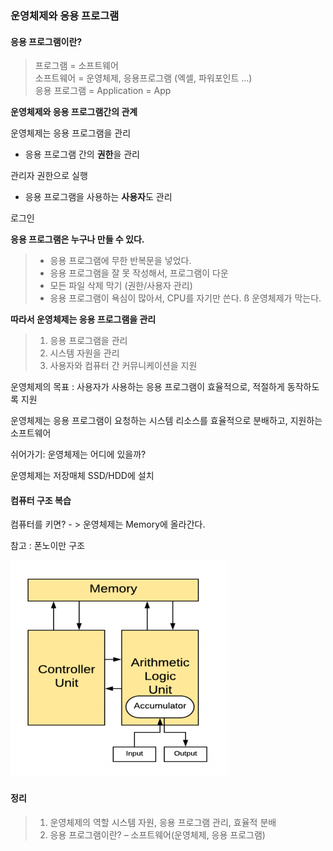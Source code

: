 ### 운영체제와 응용 프로그램



#### 응용 프로그램이란?

>    프로그램 = 소프트웨어   
>    소프트웨어 = 운영체제, 응용프로그램 (엑셀, 파워포인트 …)   
>    응용 프로그램 = Application = App

 

**운영체제와 응용 프로그램간의 관계**

운영체제는 응용 프로그램을 관리

  + 응용 프로그램 간의 **권한**을 관리

관리자 권한으로 실행

  + 응용 프로그램을 사용하는 **사용자**도 관리

로그인

 

**응용 프로그램은 누구나 만들 수 있다.**

> - 응용 프로그램에 무한 반복문을 넣었다.
> -    응용 프로그램을 잘 못 작성해서, 프로그램이 다운
> -    모든 파일 삭제 막기 (권한/사용자 관리)
> -    응용 프로그램이 욕심이 많아서, CPU를 자기만 쓴다. ß 운영체제가 막는다.




**따라서 운영체제는 응용 프로그램을 관리**


> 1.   응용 프로그램을 관리
> 2.   시스템 자원을 관리
> 3.   사용자와 컴퓨터 간 커뮤니케이션을 지원

운영체제의 목표 : 사용자가 사용하는 응용 프로그램이 효율적으로, 적절하게 동작하도록 지원

운영체제는 응용 프로그램이 요청하는 시스템 리소스를 효율적으로 분배하고, 지원하는 소프트웨어

쉬어가기: 운영체제는 어디에 있을까?

운영체제는 저장매체 SSD/HDD에 설치

 



#### 컴퓨터 구조 복습

컴퓨터를 키면?  - > 운영체제는 Memory에 올라간다.

참고 : 폰노이만 구조

![img](../image/os_image2.png)

 



#### 정리

> 1.   운영체제의 역할 시스템 자원, 응용 프로그램 관리, 효율적 분배
> 2.   응용 프로그램이란? – 소프트웨어(운영체제, 응용 프로그램)

 
